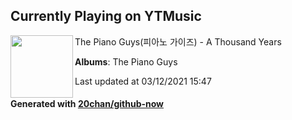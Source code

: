 ## Currently Playing on YTMusic

[<img align="left" width="100" src="https://lh3.googleusercontent.com/pF8FQvLnAfRUV4Xp_DZDZ4jebPPg07SpdCxSv411cMZaaBpYdlsWgAIn7615jQ4Y-O6mn-m-83kIgHCcQg">](https://music.youtube.com/watch?v=6WjuuzhWyh0)

The Piano Guys(피아노 가이즈) - A Thousand Years

**Albums**: The Piano Guys

Last updated at 03/12/2021 15:47

#### Generated with [20chan/github-now](https://github.com/20chan/github-now)


<!--
**20chan/20chan** is a ✨ _special_ ✨ repository because its `README.md` (this file) appears on your GitHub profile.

Here are some ideas to get you started:

- 🔭 I’m currently working on ...
- 🌱 I’m currently learning ...
- 👯 I’m looking to collaborate on ...
- 🤔 I’m looking for help with ...
- 💬 Ask me about ...
- 📫 How to reach me: ...
- 😄 Pronouns: ...
- ⚡ Fun fact: ...
-->
